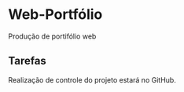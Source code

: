 # Web-Portfólio

Produção de portifólio web

## Tarefas

Realização de controle do projeto estará no GitHub.
